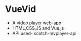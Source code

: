 # VueVid

- A video player web-app                                                                                                                                                                                                                                                                                           
- HTML,CSS,JS and Vue.js                                                                                                                                                    
- API used- scotch-mvplayer-api
